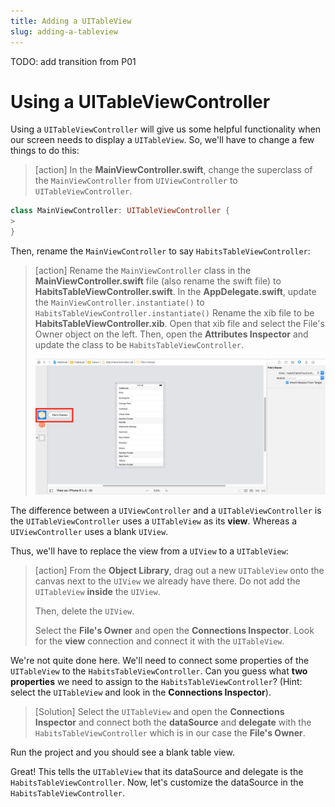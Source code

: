 ```yaml
---
title: Adding a UITableView
slug: adding-a-tableview
---
```


TODO: add transition from P01

# Using a UITableViewController

Using a `UITableViewController` will give us some helpful functionality when our screen needs to display a `UITableView`. So, we'll have to change a few things to do this:

> [action]
> In the **MainViewController.swift**, change the superclass of the `MainViewController` from `UIViewController` to `UITableViewController`.
>
```swift
class MainViewController: UITableViewController {
>
}
```

Then, rename the `MainViewController` to say `HabitsTableViewController`:

> [action]
> Rename the `MainViewController` class in the **MainViewController.swift** file (also rename the swift file) to **HabitsTableViewController.swift**.
> In the **AppDelegate.swift**, update the `MainViewController.instantiate()` to `HabitsTableViewController.instantiate()`
> Rename the xib file to be **HabitsTableViewController.xib**. Open that xib file and select the File's Owner object on the left. Then, open the **Attributes Inspector** and update the class to be `HabitsTableViewController`.
>
> ![xcode file's owner](assets/InterfaceBuilder-Files-Owner.png "InterfaceBuilder-Files-Owner")

The difference between a `UIViewController` and a `UITableViewController` is the `UITableViewController` uses a `UITableView` as its **view**. Whereas a `UIViewController` uses a blank `UIView`.

Thus, we'll have to replace the view from a `UIView` to a `UITableView`:

> [action]
> From the **Object Library**, drag out a new `UITableView` onto the canvas next to the `UIView` we already have there. Do not add the `UITableView` **inside** the `UIView`.
>
> Then, delete the `UIView`.
>
> Select the **File's Owner** and open the **Connections Inspector**. Look for the **view** connection and connect it with the `UITableView`.

We're not quite done here. We'll need to connect some properties of the `UITableView` to the `HabitsTableViewController`. Can you guess what **two properties** we need to assign to the `HabitsTableViewController`? (Hint: select the `UITableView` and look in the **Connections Inspector**).

> [Solution]
> Select the `UITableView` and open the **Connections Inspector** and connect both the **dataSource** and **delegate** with the `HabitsTableViewController` which is in our case the **File's Owner**.

Run the project and you should see a blank table view.

Great! This tells the `UITableView` that its dataSource and delegate is the `HabitsTableViewController`. Now, let's customize the dataSource in the `HabitsTableViewController`.
